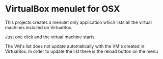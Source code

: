 # VirtualBox menulet for OSX 

This projects creates a menulet only application which lists all the virtual machines installed on VirtualBox.

Just one click and the virtual machine starts.

The VM's list does not update automatically with the VM's created in VirtualBox. In order to update the list 
there is the reload button on the menu
